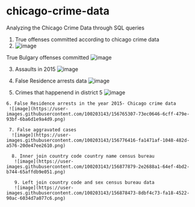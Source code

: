 # chicago-crime-data
Analyzing the Chicago Crime Data through SQL queries

1. True offenses committed according to chicago crime data
2. ![image](https://user-images.githubusercontent.com/100203143/156379362-e078ed4b-4e99-4c06-b7d2-c6c0dcf024e6.png)

True Bulgary offenses committed
![image](https://user-images.githubusercontent.com/100203143/156418079-803753e5-6631-43c8-8ba6-38b579624f44.png)

3. Assaults in 2015
 ![image](https://user-images.githubusercontent.com/100203143/156612702-9b541ef2-95ae-4438-81f6-1984843f3051.png)
 
 4. False Residence arrests data
   ![image](https://user-images.githubusercontent.com/100203143/156699569-cbef019a-7c43-4225-aa8f-9f92fd0caee9.png)
   
   5. Crimes that happenend in district 5
    ![image](https://user-images.githubusercontent.com/100203143/156700469-7e83a307-9ba0-4878-bbec-926a4a28845f.png)
    
    6. False Residence arrests in the year 2015- Chicago crime data
     ![image](https://user-images.githubusercontent.com/100203143/156765307-73ec0646-6cff-479e-93bf-6ba6d1e9a4d9.png)
     
     7. False aggravated cases
      ![image](https://user-images.githubusercontent.com/100203143/156776416-fa1471af-1048-482d-a576-20de47ee2610.png)
      
      8. Inner join country code country name census bureau
       ![image](https://user-images.githubusercontent.com/100203143/156877879-2e2688a1-64ef-4bd2-b744-65affdb9e051.png)
       
       9. Left join country code and sex census bureau data
       ![image](https://user-images.githubusercontent.com/100203143/156878473-8dbf4c73-fa18-4522-90ac-6034d7a077c6.png)







